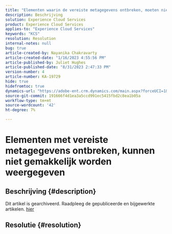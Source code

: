 ```yaml
---
title: "Elementen waarin de vereiste metagegevens ontbreken, moeten niet gemakkelijk beschikbaar zijn."
description: Beschrijving
solution: Experience Cloud Services
product: Experience Cloud Services
applies-to: "Experience Cloud Services"
keywords: "KCS"
resolution: Resolution
internal-notes: null
bug: true
article-created-by: Nayanika Chakravarty
article-created-date: "1/16/2023 4:55:56 PM"
article-published-by: Juliet Hughes
article-published-date: "8/31/2023 2:47:33 PM"
version-number: 4
article-number: KA-19729
hide: true
hidefromtoc: true
dynamics-url: "https://adobe-ent.crm.dynamics.com/main.aspx?forceUCI=1&pagetype=entityrecord&etn=knowledgearticle&id=3e1c68a4-be95-ed11-aad1-6045bd006149"
source-git-commit: 191666f4d1ea3a5ccd991ec5415fbd2c8ea1b05a
workflow-type: tm+mt
source-wordcount: '42'
ht-degree: 7%

---
```


# Elementen met vereiste metagegevens ontbreken, kunnen niet gemakkelijk worden weergegeven

## Beschrijving {#description}

Dit artikel is gearchiveerd. Raadpleeg de gepubliceerde en bijgewerkte artikelen. [hier](https://experienceleague.adobe.com/search.html#sort=relevancy)

## Resolutie {#resolution}

